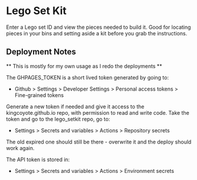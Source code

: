 # Lego Set Kit

Enter a Lego set ID and view the pieces needed to build it. Good for locating pieces in your
bins and setting aside a kit before you grab the instructions.

## Deployment Notes

** This is mostly for my own usage as I redo the deployments **

The GHPAGES_TOKEN is a short lived token generated by going to:
 - Github > Settings > Developer Settings > Personal access tokens > Fine-grained tokens

Generate a new token if needed and give it access to the kingcoyote.github.io repo, with
permission to read and write code. Take the token and go to the lego_setkit repo, go to:

 - Settings > Secrets and variables > Actions > Repository secrets

The old expired one should still be there - overwrite it and the deploy should work again.

The API token is stored in:

  - Settings > Secrets and variables > Actions > Environment secrets